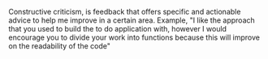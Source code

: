 
Constructive criticism, is feedback that offers specific and actionable advice to help me improve in a certain area.
Example, "I like the approach that you used to build the to do application with, however I would encourage you to divide your work into functions because this will improve on the readability of the code"
